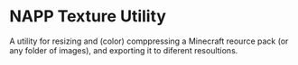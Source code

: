 # NAPP Texture Utility
A utility for resizing and (color) comppressing a Minecraft reource pack (or any folder of images), and exporting it to diferent resoultions.
